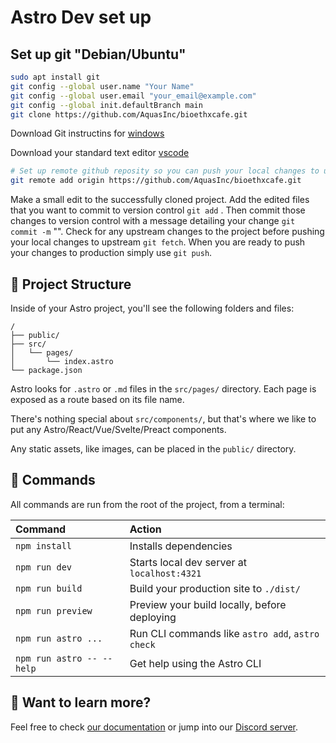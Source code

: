 # Astro Dev set up


## Set up git "Debian/Ubuntu"

```sh
sudo apt install git
git config --global user.name "Your Name"
git config --global user.email "your_email@example.com"
git config --global init.defaultBranch main
git clone https://github.com/AquasInc/bioethxcafe.git
```
Download Git instructins for [windows](https://git-scm.com/download/win)

Download your standard text editor [vscode](https://code.visualstudio.com/)
```sh
# Set up remote github reposity so you can push your local changes to upstream
git remote add origin https://github.com/AquasInc/bioethxcafe.git
```
Make a small edit to the successfully cloned project. Add the edited files that you want to commit to version control `git add` <file>. Then commit those changes to version control with a message detailing your change `git commit -m` "<message>". Check for any upstream changes to the project before pushing your local changes to upstream `git fetch`. When you are ready to push your changes to production simply use `git push`.

## 🚀 Project Structure

Inside of your Astro project, you'll see the following folders and files:

```text
/
├── public/
├── src/
│   └── pages/
│       └── index.astro
└── package.json
```

Astro looks for `.astro` or `.md` files in the `src/pages/` directory. Each page is exposed as a route based on its file name.

There's nothing special about `src/components/`, but that's where we like to put any Astro/React/Vue/Svelte/Preact components.

Any static assets, like images, can be placed in the `public/` directory.

## 🧞 Commands

All commands are run from the root of the project, from a terminal:

| Command                   | Action                                           |
| :------------------------ | :----------------------------------------------- |
| `npm install`             | Installs dependencies                            |
| `npm run dev`             | Starts local dev server at `localhost:4321`      |
| `npm run build`           | Build your production site to `./dist/`          |
| `npm run preview`         | Preview your build locally, before deploying     |
| `npm run astro ...`       | Run CLI commands like `astro add`, `astro check` |
| `npm run astro -- --help` | Get help using the Astro CLI                     |

## 👀 Want to learn more?

Feel free to check [our documentation](https://docs.astro.build) or jump into our [Discord server](https://astro.build/chat).
